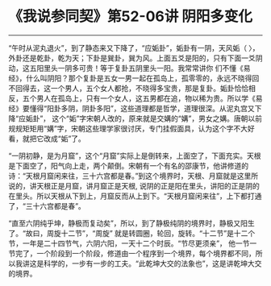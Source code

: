 # 《我说参同契》第52-06讲 阴阳多变化

------

“午时从泥丸退火”，到了静态来又下降了，“应姤卦”，姤卦有一阴，天风姤（ 〉，外卦还是乾卦，乾为天；下卦是巽卦，巽为风。上面五爻是阳的，只有下面一爻阴动，这五阳里头一阴多可贵！等于复卦五阴里头一阳。我常常讲你 们不懂《易经》，什么叫阴阳？那个复卦是五女一男一起在孤岛上，孤零零的，永远不晓得回不回得去，这一个男人，五个女人都抢，不晓得多宝贵，那是复卦。姤卦恰恰相反，五个男人在孤岛上，只有一个女人，这五男都在追，物以稀为贵。所以学《易经》要懂得“阳卦多阴，阴卦多阳”，这些道理都是哲学，道理很深。从泥丸宫又下降“应姤卦”， 这个“姤”字宋朝人改的，原来就是交媾的“媾”，男女之媾。唐朝以前规规矩矩用“媾”字，宋朝这些理学家很讨厌，专门挂假面具，认为这个字不大好看，就把它改成“姤”了。

“一阴初静，是为月窟”，这个“月窟”实际上是倒转来，上面空了，下面充实。天根是下面空了，阳气向上走，两个颠倒。宋朝有一个有名的邵康节，他讲修道的诗：“天根月窟闲来往，三十六宫都是春。”到这个境界时，天根、月窟就是这里所说的，讲天根正是月窟，讲月窟正是天根, 说阴的正是阳在里头，讲阳的正是阴的在里头。所以天根从下到上，月窟反而从上到下。“天根月窟闲来往”，上下都打通了，“三十六宫都是春”。

“直至六阴纯乎坤，静极而复动矣”，所以，到了静极纯阴的境界时，静极又阳生了。“故曰，周旋十二节”，“周旋” 就是转圆圈，轮回，旋转。“十二节”是十二个节，一年是二十四节气，六阴六阳，一天十二个时辰。“节尽更须亲”， 他一节一节完了，一个阶段到一个阶段，修道由一个程序到一个境界，每个境界都不同，所以我讲这是科学的，一步有一步的工夫。“此乾坤大交的法象也”，这是讲乾坤大交的境界。